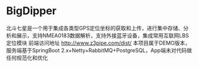 # BigDipper
北斗七星是一个用于集成各类型GPS定位坐标的获取和上传，进行集中存储、分析和展示，支持NMEA0183数据解析，支持外接蓝牙设备，集成常用互联网LBS定位模块
前端访问地址 http://www.z3pipe.com/dist/
本项目属于DEMO版本，服务端基于SpringBoot 2.x+Netty+RabbitMQ+PostgreSQL，App端未对代码做任何规范化和优化
